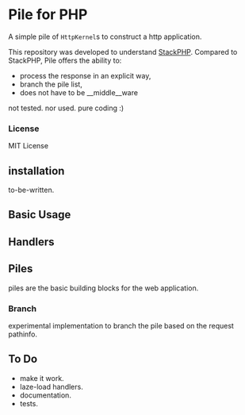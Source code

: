 Pile for PHP
============

A simple pile of ```HttpKernel```s to construct a http application.

This repository was developed to understand [StackPHP](http://stackphp.com/).
Compared to StackPHP, Pile offers the ability to:

*   process the response in an explicit way,
*   branch the pile list,
*   does not have to be __middle__ware

not tested. nor used. pure coding :)


### License

MIT License


installation
------------

to-be-written.


Basic Usage
-----------


Handlers
-----------



Piles
-----

piles are the basic building blocks for the web application. 

### Branch 

experimental implementation to branch the pile based on the 
request pathinfo. 


To Do
-----

*   make it work. 
*   laze-load handlers.
*   documentation.
*   tests.

